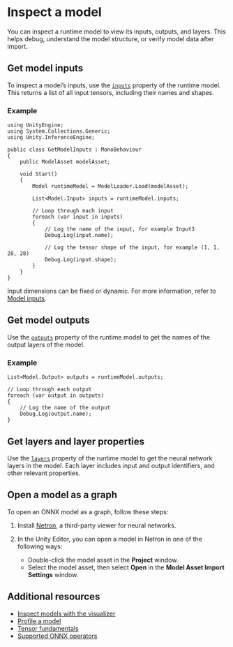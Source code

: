 # Inspect a model

You can inspect a runtime model to view its inputs, outputs, and layers. This helps debug, understand the model structure, or verify model data after import.

## Get model inputs

To inspect a model’s inputs, use the [`inputs`](xref:Unity.InferenceEngine.Model.inputs) property of the runtime model. This returns a list of all input tensors, including their names and shapes.

### Example

```
using UnityEngine;
using System.Collections.Generic;
using Unity.InferenceEngine;

public class GetModelInputs : MonoBehaviour
{
    public ModelAsset modelAsset;

    void Start()
    {
        Model runtimeModel = ModelLoader.Load(modelAsset);

        List<Model.Input> inputs = runtimeModel.inputs;

        // Loop through each input
        foreach (var input in inputs)
        {
            // Log the name of the input, for example Input3
            Debug.Log(input.name);

            // Log the tensor shape of the input, for example (1, 1, 28, 28)
            Debug.Log(input.shape);
        }
    }
}
```

Input dimensions can be fixed or dynamic. For more information, refer to [Model inputs](models-concept.md#model-inputs).

## Get model outputs

Use the [`outputs`](xref:Unity.InferenceEngine.Model.outputs) property of the runtime model to get the names of the output layers of the model.

### Example

```
List<Model.Output> outputs = runtimeModel.outputs;

// Loop through each output
foreach (var output in outputs)
{
    // Log the name of the output
    Debug.Log(output.name);
}
```

## Get layers and layer properties

Use the [`layers`](xref:Unity.InferenceEngine.Model.layers) property of the runtime model to get the neural network layers in the model. Each layer includes input and output identifiers, and other relevant properties.

## Open a model as a graph

To open an ONNX model as a graph, follow these steps:

1. Install [Netron](https://github.com/lutzroeder/netron), a third-party viewer for neural networks.
2. In the Unity Editor, you can open a model in Netron in one of the following ways:

   * Double-click the model asset in the **Project** window.
   * Select the model asset, then select **Open** in the **Model Asset Import Settings** window.

## Additional resources

- [Inspect models with the visualizer](visualizer.md)
- [Profile a model](profile-a-model.md)
- [Tensor fundamentals](tensor-fundamentals.md)
- [Supported ONNX operators](supported-operators.md)